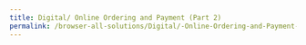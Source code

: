 ```yaml
---
title: Digital/ Online Ordering and Payment (Part 2)
permalink: /browser-all-solutions/Digital/-Online-Ordering-and-Payment-(Part-2)
---
```


